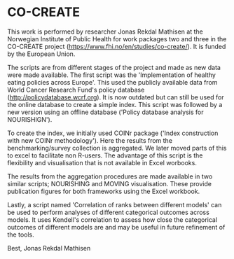 # CO-CREATE

This work is performed by researcher Jonas Rekdal Mathisen at the Norwegian Institute of Public Health for work packages two and three in the CO-CREATE project (https://www.fhi.no/en/studies/co-create/). It is funded by the European Union. 

The scripts are from different stages of the project and made as new data were made available. The first script was the 'Implementation of healthy eating policies across Europe'. This used the publicly available data from World Cancer Research Fund's policy database (http://policydatabase.wcrf.org). It is now outdated but can still be used for the online database to create a simple index. This script was followed by a new version using an offline database ('Policy database analysis for NOURISHIGN'). 

To create the index, we initially used COINr package  ('Index construction with new COINr methodology'). Here the results from the benchmarking/survey collection is aggregated. We later moved parts of this to excel to facilitate non R-users. The advantage of this script is the flexibility and visualisation that is not available in Excel worbooks. 

The results from the aggregation procedures are made available in two similar scripts; NOURISHING and MOVING visualisation. These provide publication figures for both frameworks using the Excel workbook. 

Lastly, a script named 'Correlation of ranks between different models' can be used to perform analyses of different categorical outcomes across models. It uses Kendell's correlation to assess how close the categorical outcomes of different models are and may be useful in future refinement of the tools. 

Best,
Jonas Rekdal Mathisen